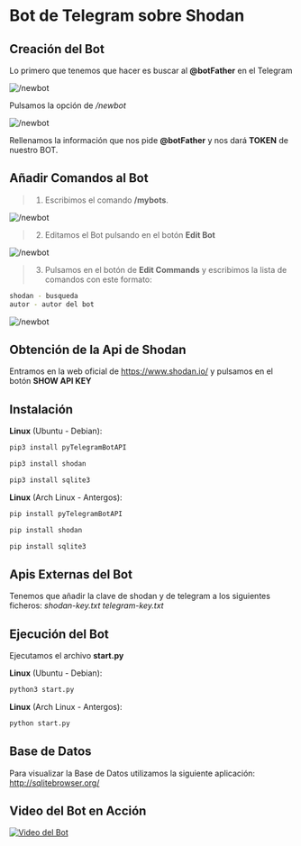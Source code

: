 # Bot de Telegram sobre Shodan

## Creación del Bot

Lo primero que tenemos que hacer es buscar al **@botFather** en el Telegram

![/newbot](img/Telegram-1.jpg)

Pulsamos la opción de */newbot*

![/newbot](/img/Telegram-2.jpg)

Rellenamos la información que nos pide **@botFather** y nos dará **TOKEN** de nuestro BOT.

## Añadir Comandos al Bot

> 1. Escribimos el comando **/mybots**.

![/newbot](img/Telegram-3.jpg)

> 2. Editamos el Bot pulsando en el botón **Edit Bot**

![/newbot](img/Telegram-4.jpg)

> 3. Pulsamos en el botón de **Edit Commands** y escribimos la lista de comandos con este formato:

```sh
shodan - busqueda
autor - autor del bot
```

![/newbot](img/Telegram-5.jpg)

## Obtención de la Api de Shodan

Entramos en la web oficial de https://www.shodan.io/ y pulsamos en el botón **SHOW API KEY**

## Instalación

**Linux** (Ubuntu - Debian):

```sh
pip3 install pyTelegramBotAPI
```

```sh
pip3 install shodan
```

```sh
pip3 install sqlite3
```


**Linux** (Arch Linux - Antergos):

```sh
pip install pyTelegramBotAPI
```

```sh
pip install shodan
```

```sh
pip install sqlite3
```

## Apis Externas del Bot

Tenemos que añadir la clave de shodan y de telegram a los siguientes ficheros:
*shodan-key.txt*
*telegram-key.txt*

## Ejecución del Bot

Ejecutamos el archivo **start.py**

**Linux** (Ubuntu - Debian):

```sh
python3 start.py
```

**Linux** (Arch Linux - Antergos):

```sh
python start.py
```
## Base de Datos

Para visualizar la Base de Datos utilizamos la siguiente aplicación: http://sqlitebrowser.org/

## Video del Bot en Acción

[![Video del Bot](img/video.jpg)](https://www.youtube.com/watch?v=Zpngydf6iwQ)
